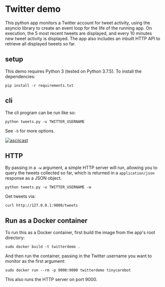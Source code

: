 # Twitter demo

This python app monitors a Twitter account for tweet activity, using the asyncio library to create an event loop for the life of the running app. On execution, the 5 most recent tweets are displayed, and every 10 minutes new tweet activity is displayed. The app also includes an inbuilt HTTP API to retrieve all displayed tweets so far.

## setup

This demo requires Python 3 (tested on Python 3.7.5). To install the dependencies:

```
pip install -r requirements.txt
```

## cli

The cli program can be run like so:

```
python tweets.py -u TWITTER_USERNAME
```

See `-h` for more options.

[![asciicast](https://asciinema.org/a/XSoCw81l7iErqygL0NVBatdgQ.png)](https://asciinema.org/a/XSoCw81l7iErqygL0NVBatdgQ)

## HTTP

By passing in a `-w` argument, a simple HTTP server will run, allowing you to query the tweets collected so far, which is returned in a `application/json` response as a JSON object.

```
python tweets.py -u TWITTER_USERNAME -w
```

Get tweets via:

```
curl http://127.0.0.1:9000/tweets
```

## Run as a Docker container

To run this as a Docker container, first build the image from the app's root directory:

```
sudo docker build -t twitterdemo .
```

And then run the container, passing in the Twitter username you want to monitor as the first argument:

```
sudo docker run --rm -p 9000:9000 twitterdemo tinycarebot
```

This also runs the HTTP server on port 9000.